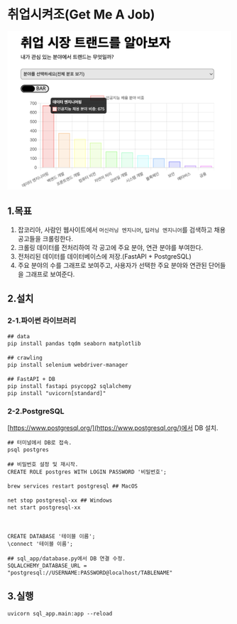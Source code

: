 # 취업시켜조(Get Me A Job)

![main img](./imgs/main.png)

## 1.목표

1. 잡코리아, 사람인 웹사이트에서 `머신러닝 엔지니어`, `딥러닝 엔지니어`를 검색하고 채용공고들을 크롤링한다.
2. 크롤링 데이터를 전처리하여 각 공고에 주요 분야, 연관 분야를 부여한다.
3. 전처리된 데이터를 데이터베이스에 저장.(FastAPI + PostgreSQL)
4. 주요 분야의 수를 그래프로 보여주고, 사용자가 선택한 주요 분야와 연관된 단어들을 그래프로 보여준다.

## 2.설치

### 2-1.파이썬 라이브러리

    ## data
    pip install pandas tqdm seaborn matplotlib

    ## crawling
    pip install selenium webdriver-manager

    ## FastAPI + DB
    pip install fastapi psycopg2 sqlalchemy
    pip install "uvicorn[standard]"

### 2-2.PostgreSQL

[https://www.postgresql.org/](https://www.postgresql.org/)에서 DB 설치.

    ## 터미널에서 DB로 접속.
    psql postgres

    ## 비밀번호 설정 및 재시작.
    CREATE ROLE postgres WITH LOGIN PASSWORD '비밀번호';

    brew services restart postgresql ## MacOS

    net stop postgresql-xx ## Windows
    net start postgresql-xx



    CREATE DATABASE '테이블 이름';
    \connect '테이블 이름';

    ## sql_app/database.py에서 DB 연결 수정.
    SQLALCHEMY_DATABASE_URL = "postgresql://USERNAME:PASSWORD@localhost/TABLENAME"

## 3.실행

    uvicorn sql_app.main:app --reload
